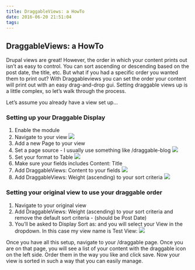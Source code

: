 ```yaml
---
title: DraggableViews: a HowTo
date: 2016-06-20 21:51:04
tags:
---
```



## DraggableViews: a HowTo

Drupal views are great! However, the order in which your content prints out isn’t as easy to control. You can sort ascending or descending based on the post date, the title, etc. But what if you had a specific order you wanted them to print out? With Draggableviews you can set the order your content will print out with an easy drag-and-drop gui. Setting draggable views up is a little complex, so let’s walk through the process.

Let’s assume you already have a view set up…

### Setting up your Draggable Display

1. Enable the module
2. Navigate to your view <img src="http://i.imgur.com/aYdUlcE.png">
3. Add a new Page to your view            
4. Set a page source - I usually use something like /draggable-blog <img src="http://i.imgur.com/gAsa1Vp.png">
5. Set your format to Table <img src="http://i.imgur.com/8PVBLzC.png">
6. Make sure your fields includes Content: Title
7. Add DraggableViews: Content to your fields <img src="http://i.imgur.com/W24ljWY.png">
8. Add DraggableViews: Weight (ascending) to your sort criteria <img src="http://i.imgur.com/f5m92Lb.png">  

### Setting your original view to use your draggable order

1. Navigate to your original view
2. Add DraggableViews: Weight (ascending) to your sort criteria and remove the default sort criteria - (should be Post Date)
3. You’ll be asked to Display Sort as: and you will select your View in the dropdown. In this case my view name is Test View: <img src="http://i.imgur.com/XgW87B8.png">

Once you have all this setup, navigate to your /draggable page. Once you are on that page, you will see a list of your content with the draggable icon on the left side. Order them in the way you like and click save. Now your view is sorted in such a way that you can easily manage.
